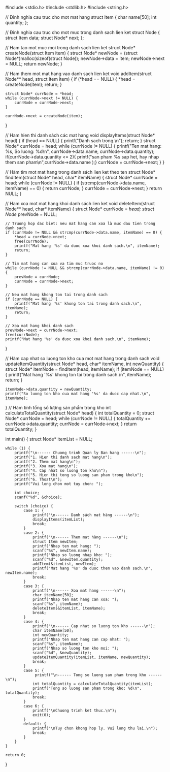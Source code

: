 #include <stdio.h>
#include <stdlib.h>
#include <string.h>

// Đinh nghia cau truc cho mot mat hang
struct Item {
    char name[50];
    int quantity;
};

// Đinh nghia cau truc cho mot muc trong danh sach lien ket
struct Node {
    struct Item data;
    struct Node* next;
};

// Ham tao mot muc moi trong danh sach lien ket
struct Node* createNode(struct Item item) {
    struct Node* newNode = (struct Node*)malloc(sizeof(struct Node));
    newNode->data = item;
    newNode->next = NULL;
    return newNode;
}

// Ham them mot mat hang vao danh sach lien ket
void addItem(struct Node** head, struct Item item) {
    if (*head == NULL) {
        *head = createNode(item);
        return;
    }

    struct Node* currNode = *head;
    while (currNode->next != NULL) {
        currNode = currNode->next;
    }

    currNode->next = createNode(item);
}

// Ham hien thi danh sách các mat hang
void displayItems(struct Node* head) {
    if (head == NULL) {
        printf("Danh sach trong.\n");
        return;
    }
    struct Node* currNode = head;
    while (currNode != NULL) {
        printf("Ten mat hang: %s, So luong: %d\n", currNode->data.name, currNode->data.quantity);
        if(currNode->data.quantity <= 2){
                printf("san pham %s sap het, hay nhap them san pham\n",currNode->data.name );}
        currNode = currNode->next;
    }
}

// Hàm tim mot mat hang trong danh sách lien ket theo ten
struct Node* findItem(struct Node* head, char* itemName) {
    struct Node* currNode = head;
    while (currNode != NULL) {
        if (strcmp(currNode->data.name, itemName) == 0) {
            return currNode;
        }
        currNode = currNode->next;
    }
    return NULL;
}

// Ham xoa mot mat hang khoi danh sách lien ket
void deleteItem(struct Node** head, char* itemName) {
    struct Node* currNode = *head;
    struct Node* prevNode = NULL;

    // Truong hop dac biet: neu mat hang can xoa là muc dau tien trong danh sach
    if (currNode != NULL && strcmp(currNode->data.name, itemName) == 0) {
        *head = currNode->next;
        free(currNode);
        printf("Mat hang '%s' da duoc xoa khoi danh sach.\n", itemName);
        return;
    }

    // Tim mat hang can xoa va tim muc truoc no
    while (currNode != NULL && strcmp(currNode->data.name, itemName) != 0) {
        prevNode = currNode;
        currNode = currNode->next;
    }

    // Neu mat hang khong ton tai trong danh sach
    if (currNode == NULL) {
        printf("Mat hang '%s' khong ton tai trong danh sach.\n", itemName);
        return;
    }

    // Xoa mat hang khoi danh sach
    prevNode->next = currNode->next;
    free(currNode);
    printf("Mat hang '%s' da duoc xoa khoi danh sach.\n", itemName);
}

// Hàm cap nhat so luong ton kho cua mot mat hang trong danh sach
void updateItemQuantity(struct Node* head, char* itemName, int newQuantity) {
    struct Node* itemNode = findItem(head, itemName);
    if (itemNode == NULL) {
        printf("Mat hang '%s' khong ton tai trong danh sach.\n", itemName);
        return;
    }

    itemNode->data.quantity = newQuantity;
    printf("So luong ton kho cua mat hang '%s' da duoc cap nhat.\n", itemName);
}
// Hàm tính tổng số lượng sản phẩm trong kho
int calculateTotalQuantity(struct Node* head) {
    int totalQuantity = 0;
    struct Node* currNode = head;
    while (currNode != NULL) {
        totalQuantity += currNode->data.quantity;
        currNode = currNode->next;
    }
    return totalQuantity;
}

int main() {
    struct Node* itemList = NULL;

    while (1) {
        printf("\n------ Chuong trinh Quan ly Ban hang ------\n");
        printf("1. Hien thi danh sach mat hang\n");
        printf("2. Them mat hang\n");
        printf("3. Xoa mat hang\n");
        printf("4. Cap nhat so luong ton kho\n");
        printf("5. Hien thi tong so luong san pham trong kho\n");
        printf("6. Thoat\n");
        printf("Vui long chon mot tuy chon: ");

        int choice;
        scanf("%d", &choice);

        switch (choice) {
            case 1: {
                printf("\n------ Danh sách mat hàng ------\n");
                displayItems(itemList);
                break;
            }
            case 2: {
                printf("\n------ Them mat hàng ------\n");
                struct Item newItem;
                printf("Nhap ten mat hang: ");
                scanf("%s", newItem.name);
                printf("Nhap so luong nhap kho: ");
                scanf("%d", &newItem.quantity);
                addItem(&itemList, newItem);
                printf("Mat hang '%s' da duoc them vao danh sach.\n", newItem.name);
                break;
            }
            case 3: {
                printf("\n------ Xoa mat hang ------\n");
                char itemName[50];
                printf("Nhap ten mat hang can xoa: ");
                scanf("%s", itemName);
                deleteItem(&itemList, itemName);
                break;
            }
            case 4: {
                printf("\n------ Cap nhat so luong ton kho ------\n");
                char itemName[50];
                int newQuantity;
                printf("Nhap ten mat hang can cap nhat: ");
                scanf("%s", itemName);
                printf("Nhap so luong ton kho moi: ");
                scanf("%d", &newQuantity);
                updateItemQuantity(itemList, itemName, newQuantity);
                break;
            }
            case 5: {
                 printf("\n------ Tong so luong san pham trong kho ------\n");
                int totalQuantity = calculateTotalQuantity(itemList);
                printf("Tong so luong san pham trong kho: %d\n", totalQuantity);
                break;
            }
            case 6: {
                printf("\nChuong trinh ket thuc.\n");
                exit(0);
            }
            default: {
                printf("\nTuy chon khong hop ly. Vui long thu lai.\n");
                break;
            }
        }
    }

    return 0;
}
